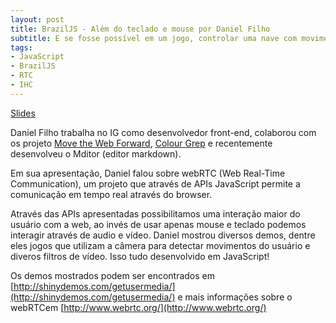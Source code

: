 ```yaml
---
layout: post
title: BrazilJS - Além do teclado e mouse por Daniel Filho
subtitle: E se fosse possível em um jogo, controlar uma nave com movimentos da sua cabeça? E reconhecer cores através de objetos mostrados para a webcam?
tags:
- JavaScript
- BrazilJS
- RTC
- IHC
---
```


<a href="http://danielfilho.info/presentations/gum/slides/" class="btn">Slides</a>

Daniel Filho trabalha no IG como desenvolvedor front-end, colaborou com os projeto [Move the Web Forward](http://movethewebforward.org), [Colour Grep](http://lab.danielfilho.info/color-grep/) e recentemente desenvolveu o Mditor (editor markdown).

Em sua apresentação, Daniel falou sobre webRTC (Web Real-Time Communication), um projeto que através de APIs JavaScript permite a comunicação em tempo real através do browser.

Através das APIs apresentadas possibilitamos uma interação maior do usuário com a web, ao invés de usar apenas mouse e teclado podemos interagir através de audio e vídeo. Daniel mostrou diversos demos, dentre eles jogos que utilizam a câmera para detectar movimentos do usuário e diveros filtros de vídeo. Isso tudo desenvolvido em JavaScript!

Os demos mostrados podem ser encontrados em [http://shinydemos.com/getusermedia/](http://shinydemos.com/getusermedia/) e mais informações sobre o webRTCem [http://www.webrtc.org/](http://www.webrtc.org/)